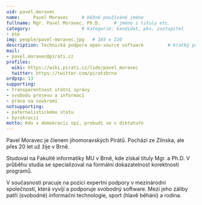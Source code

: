 ```yaml
---
uid: pavel.moravec
name:     Pavel Moravec  	# běžně používáné jméno
fullname: Mgr. Pavel Moravec, Ph.D.  	# jméno s tituly etc.
category:                 	# kategorie: kandidat, pks, zastupitel
- psp
img: people/pavel-moravec.jpg   # 165 x 220
description: Technická podpora open-source software     	# kratký popis, max 160 znaků
mail:
- pavel.moravec@pirati.cz
profiles:
  wiki: https://wiki.pirati.cz/lide/pavel_moravec
  twitter: https://twitter.com/piratzbrna
ordpsp: 13
supporting:
- transparentnost státní správy
- svobodu projevu a informací
- právo na soukromí
notsupporting:
- paternalistickému státu
- byrokracii
motto: Kdo v demokracii spí, probudí se v diktatuře
---
```


Pavel Moravec je členem jihomoravských Pirátů. Pochází ze Zlínska, ale přes 20 let už žije v Brně.

Studoval na Fakultě informatiky MU v Brně, kde získal tituly Mgr. a Ph.D. V průběhu studia se specializoval na formální dokazatelnost korektnosti programů.

V současnosti pracuje na pozici expertní podpory v mezinárodní společnosti, která vyvíjí a podporuje svobodný software. Mezi jeho záliby patří (svobodné) informační technologie, sport (hlavě běhání) a rodina.
